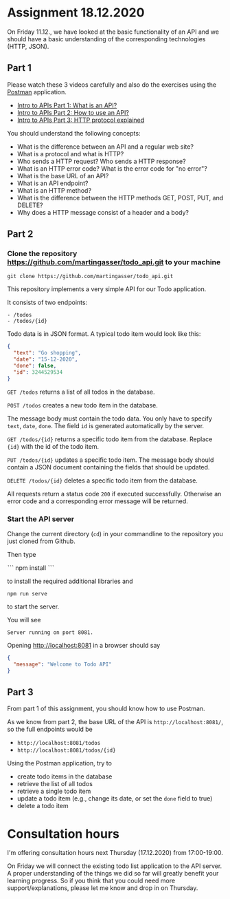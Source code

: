 # Assignment 18.12.2020

On Friday 11.12., we have looked at the basic functionality of an API and we should have a basic understanding of the corresponding technologies (HTTP, JSON).

## Part 1

Please watch these 3 videos carefully and also do the exercises using the [Postman](https://www.postman.com/) application.

- [Intro to APIs Part 1: What is an API?](https://www.youtube.com/watch?v=iFMLyMgCUTs)
- [Intro to APIs Part 2: How to use an API?](https://www.youtube.com/watch?v=jCadnlO9xSQ)
- [Intro to APIs Part 3: HTTP protocol explained](https://www.youtube.com/watch?v=FAnuh0_BU4c&t=34s)

You should understand the following concepts:
- What is the difference between an API and a regular web site?
- What is a protocol and what is HTTP?
- Who sends a HTTP request? Who sends a HTTP response?
- What is an HTTP error code? What is the error code for "no error"?
- What is the base URL of an API?
- What is an API endpoint?
- What is an HTTP method?
- What is the difference between the HTTP methods GET, POST, PUT, and DELETE?
- Why does a HTTP message consist of a header and a body?


## Part 2

### Clone the repository https://github.com/martingasser/todo_api.git to your machine

```
git clone https://github.com/martingasser/todo_api.git
```

This repository implements a very simple API for our Todo application.

It consists of two endpoints:

```
- /todos
- /todos/{id}
```

Todo data is in JSON format. A typical todo item would look like this:

```json
{
  "text": "Go shopping",
  "date": "15-12-2020",
  "done": false,
  "id": 3244529534
}
```

`GET /todos` returns a list of all todos in the database.

`POST /todos` creates a new todo item in the database.

The message body must contain the todo data. You only have to specify `text`, `date`, `done`. The field `id` is generated automatically by the server.

`GET /todos/{id}` returns a specific todo item from the database. Replace `{id}` with the id of the todo item.

`PUT /todos/{id}` updates a specific todo item. The message body should contain a JSON document containing the fields that should be updated.

`DELETE /todos/{id}` deletes a specific todo item from the database.

All requests return a status code `200` if executed successfully. Otherwise an error code and a corresponding error message will be returned.

### Start the API server

Change the current directory (`cd`) in your commandline to the repository you just cloned from Github.

Then type

ˋˋˋ
npm install
ˋˋˋ

to install the required additional libraries and

```
npm run serve
```

to start the server.

You will see

```
Server running on port 8081.
```

Opening [http://localhost:8081](http://localhost:8081) in a browser should say

```json
{
  "message": "Welcome to Todo API"
}
```

## Part 3

From part 1 of this assignment, you should know how to use Postman.

As we know from part 2, the base URL of the API is `http://localhost:8081/`, so the full endpoints would be

- `http://localhost:8081/todos`
- `http://localhost:8081/todos/{id}`

Using the Postman application, try to
- create todo items in the database
- retrieve the list of all todos
- retrieve a single todo item
- update a todo item (e.g., change its date, or set the `done` field to true)
- delete a todo item

# Consultation hours

I'm offering consultation hours next Thursday (17.12.2020) from 17:00-19:00.

On Friday we will connect the existing todo list application to the API server. A proper understanding of the things we did so far will greatly 
benefit your learning progress. So if you think that you could need more support/explanations, please let me know and drop in on Thursday.
